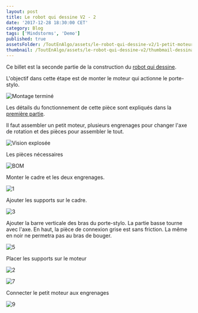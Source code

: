 ```yaml
---
layout: post
title: Le robot qui dessine V2 - 2
date: '2017-12-28 18:30:00 CET'
category: Blog
tags: ['Mindstorms', 'Demo']
published: true
assetsFolder: /ToutEnAlgo/assets/le-robot-qui-dessine-v2/1-petit-moteur
thumbnail: /ToutEnAlgo/assets/le-robot-qui-dessine-v2/thumbmail-dessinatorv2-150x150.png
---
```


Ce billet est la seconde partie de la construction du [robot qui dessine]({{site.prefix}}/blog/2017/12/27/le-robot-qui-dessine-v2-1).

L'objectif dans cette étape est de monter le moteur qui actionne le porte-stylo.

![Montage terminé]({{page.assetsFolder}}/1-completed-small.png)

Les détails du fonctionnement de cette pièce sont expliqués dans la [première partie]({{site.prefix}}/blog/2017/12/27/le-robot-qui-dessine-v2-1).

Il faut assembler un petit moteur, plusieurs engrenages pour changer l'axe de rotation et des pièces pour assembler le tout.

![Vision explosée]({{page.assetsFolder}}/1-exploded-small.png)

Les pièces nécessaires

![BOM]({{page.assetsFolder}}/BOM-moteur.png)

Monter le cadre et les deux engrenages.

![1]({{page.assetsFolder}}/1-1-steps-small.png)

Ajouter les supports sur le cadre.

![3]({{page.assetsFolder}}/1-3-steps-small.png)

Ajouter la barre verticale des bras du porte-stylo. La partie basse tourne avec l'axe. En haut, la pièce de connexion grise est sans friction. La même en noir ne permetra pas au bras de bouger.

![5]({{page.assetsFolder}}/1-5-steps-small.png)

Placer les supports sur le moteur

![2]({{page.assetsFolder}}/1-2-steps-small.png)

![7]({{page.assetsFolder}}/1-7-steps.png)

Connecter le petit moteur aux engrenages

![9]({{page.assetsFolder}}/1-9-steps-small.png)

